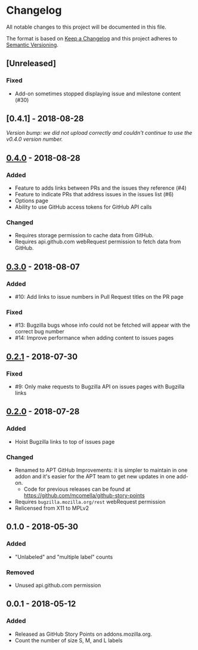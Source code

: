# Changelog
All notable changes to this project will be documented in this file.

The format is based on [Keep a Changelog](http://keepachangelog.com/en/1.0.0/)
and this project adheres to [Semantic Versioning](http://semver.org/spec/v2.0.0.html).

## [Unreleased]
### Fixed
- Add-on sometimes stopped displaying issue and milestone content (#30)

## [0.4.1] - 2018-08-28
*Version bump: we did not upload correctly and couldn't continue to use the v0.4.0 version number.*

## [0.4.0] - 2018-08-28
### Added
- Feature to adds links between PRs and the issues they reference (#4)
- Feature to indicate PRs that address issues in the issues list (#6)
- Options page
- Ability to use GitHub access tokens for GitHub API calls

### Changed
- Requires storage permission to cache data from GitHub.
- Requires api.github.com webRequest permission to fetch data from GitHub.

## [0.3.0] - 2018-08-07
### Added
- #10: Add links to issue numbers in Pull Request titles on the PR page

### Fixed
- #13: Bugzilla bugs whose info could not be fetched will appear with the
correct bug number
- #14: Improve performance when adding content to issues pages

## [0.2.1] - 2018-07-30
### Fixed
- #9: Only make requests to Bugzilla API on issues pages with Bugzilla links

## [0.2.0] - 2018-07-28
### Added
- Hoist Bugzilla links to top of issues page

### Changed
- Renamed to APT GitHub Improvements: it is simpler to maintain in one addon
and it's easier for the APT team to get new updates in one add-on.
  - Code for previous releases can be found at https://github.com/mcomella/github-story-points
- Requires `bugzilla.mozilla.org/rest` webRequest permission
- Relicensed from X11 to MPLv2

## 0.1.0 - 2018-05-30

### Added
- "Unlabeled" and "multiple label" counts

### Removed
- Unused api.github.com permission

## 0.0.1 - 2018-05-12
### Added
- Released as GitHub Story Points on addons.mozilla.org.
- Count the number of size S, M, and L labels

[0.4.0]: https://github.com/mcomella/apt_github_improvements/compare/v0.3.0...v0.4.0
[0.3.0]: https://github.com/mcomella/apt_github_improvements/compare/v0.2.1...v0.3.0
[0.2.1]: https://github.com/mcomella/apt_github_improvements/compare/v0.2.0...v0.2.1
[0.2.0]: https://github.com/mcomella/apt_github_improvements/compare/f62757034ce87c4cdf3da9f905df6f3b18f466e3...v0.2.0
